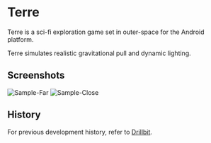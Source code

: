 # Terre
Terre is a sci-fi exploration game set in outer-space for the Android platform.

Terre simulates realistic gravitational pull and dynamic lighting.

## Screenshots
![Sample-Far](https://cloud.githubusercontent.com/assets/5790854/7196367/7b2b775a-e49e-11e4-870d-9e2890d35ddf.png)
![Sample-Close](https://cloud.githubusercontent.com/assets/5790854/7196368/7b2c28bc-e49e-11e4-9c56-842b0d8d540f.png)

## History
For previous development history, refer to [Drillbit][1].

[1]: https://github.com/lizuqiliang/Drillbit